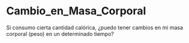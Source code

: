# Cambio_en_Masa_Corporal
Si consumo cierta cantidad calórica, ¿puedo tener cambios en mi masa corporal (peso) en un determinado tiempo?
